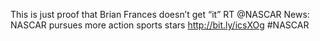 <!--
id: 1985307532
link: http://kevinisom.info/post/1985307532/this-is-just-proof-that-brian-frances-doesnt-get
slug: this-is-just-proof-that-brian-frances-doesnt-get
date: Wed Dec 01 2010 00:00:34 GMT+1300 (NZDT)
raw: {"blog_name":"kevinisom","id":1985307532,"post_url":"http://kevinisom.info/post/1985307532/this-is-just-proof-that-brian-frances-doesnt-get","slug":"this-is-just-proof-that-brian-frances-doesnt-get","type":"text","date":"2010-11-30 11:00:34 GMT","timestamp":1291114834,"state":"published","format":"html","reblog_key":"T6GWk76T","tags":[],"short_url":"http://tmblr.co/Zw68Yy1sLMEC","highlighted":[],"feed_item":"http://twitter.com/kev_nz/statuses/9461305006096385","from_feed_id":"650289","note_count":0,"title":null,"body":"<p>This is just proof that Brian Frances doesn&#8217;t get &#8220;it&#8221; RT @NASCAR News: NASCAR pursues more action sports stars <a href=\"http://bit.ly/icsXOg\" target=\"_blank\">http://bit.ly/icsXOg</a> #NASCAR</p>"}
publish: 2010-12-01
tags: 
title: null
-->


This is just proof that Brian Frances doesn’t get “it” RT @NASCAR News:
NASCAR pursues more action sports stars <http://bit.ly/icsXOg> \#NASCAR


